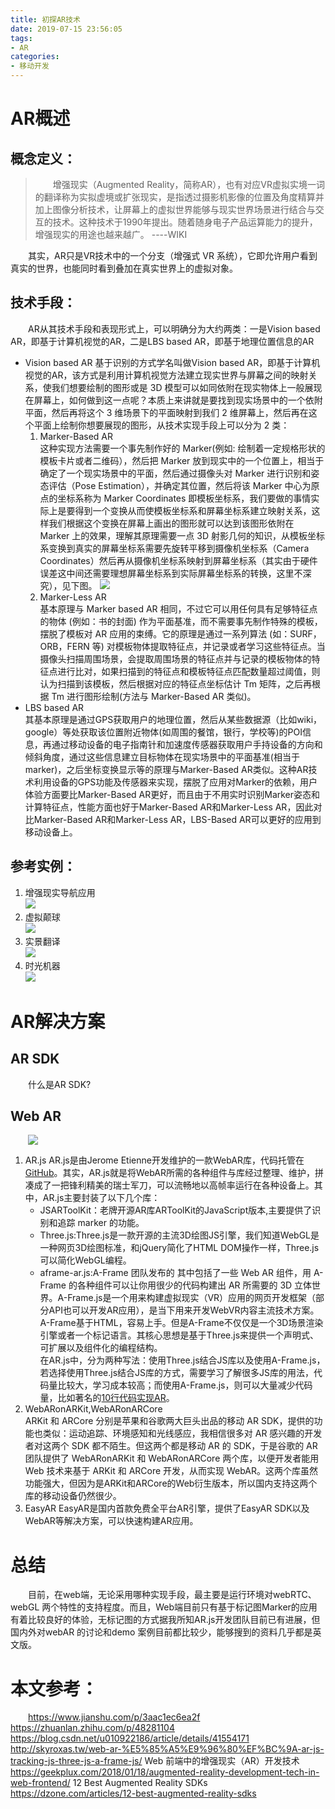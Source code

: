```yaml
---
title: 初探AR技术
date: 2019-07-15 23:56:05
tags: 
- AR
categories: 
- 移动开发
---
```

<style>
p {
    text-indent:2em;
}
</style>
# AR概述   
## 概念定义：
>增强现实（Augmented Reality，简称AR），也有对应VR虚拟实境一词的翻译称为实拟虚境或扩张现实，是指透过摄影机影像的位置及角度精算并加上图像分析技术，让屏幕上的虚拟世界能够与现实世界场景进行结合与交互的技术。这种技术于1990年提出。随着随身电子产品运算能力的提升，增强现实的用途也越来越广。   ----WIKI
<!-- more -->

其实，AR只是VR技术中的一个分支（增强式 VR 系统），它即允许用户看到真实的世界，也能同时看到叠加在真实世界上的虚拟对象。  
## 技术手段：
AR从其技术手段和表现形式上，可以明确分为大约两类：一是Vision based AR，即基于计算机视觉的AR，二是LBS based AR，即基于地理位置信息的AR
+ Vision based AR 
  基于识别的方式学名叫做Vision based AR，即基于计算机视觉的AR，该方式是利用计算机视觉方法建立现实世界与屏幕之间的映射关系，使我们想要绘制的图形或是 3D 模型可以如同依附在现实物体上一般展现在屏幕上，如何做到这一点呢？本质上来讲就是要找到现实场景中的一个依附平面，然后再将这个 3 维场景下的平面映射到我们 2 维屏幕上，然后再在这个平面上绘制你想要展现的图形，从技术实现手段上可以分为 2 类：
  1. Marker-Based AR  
  这种实现方法需要一个事先制作好的 Marker(例如: 绘制着一定规格形状的模板卡片或者二维码），然后把 Marker 放到现实中的一个位置上，相当于确定了一个现实场景中的平面，然后通过摄像头对 Marker 进行识别和姿态评估（Pose Estimation），并确定其位置，然后将该 Marker 中心为原点的坐标系称为 Marker Coordinates 即模板坐标系，我们要做的事情实际上是要得到一个变换从而使模板坐标系和屏幕坐标系建立映射关系，这样我们根据这个变换在屏幕上画出的图形就可以达到该图形依附在 Marker 上的效果，理解其原理需要一点 3D 射影几何的知识，从模板坐标系变换到真实的屏幕坐标系需要先旋转平移到摄像机坐标系（Camera Coordinates）然后再从摄像机坐标系映射到屏幕坐标系（其实由于硬件误差这中间还需要理想屏幕坐标系到实际屏幕坐标系的转换，这里不深究），见下图。  ![](https://raw.githubusercontent.com/VinceMar/hexo_pic/master/img/20190716010255.png)
  2. Marker-Less AR  
  基本原理与 Marker based AR 相同，不过它可以用任何具有足够特征点的物体 (例如：书的封面) 作为平面基准，而不需要事先制作特殊的模板，摆脱了模板对 AR 应用的束缚。它的原理是通过一系列算法 (如：SURF，ORB，FERN 等) 对模板物体提取特征点，并记录或者学习这些特征点。当摄像头扫描周围场景，会提取周围场景的特征点并与记录的模板物体的特征点进行比对，如果扫描到的特征点和模板特征点匹配数量超过阈值，则认为扫描到该模板，然后根据对应的特征点坐标估计 Tm 矩阵，之后再根据 Tm 进行图形绘制(方法与 Marker-Based AR 类似)。
+ LBS based AR  
  其基本原理是通过GPS获取用户的地理位置，然后从某些数据源（比如wiki，google）等处获取该位置附近物体(如周围的餐馆，银行，学校等)的POI信息，再通过移动设备的电子指南针和加速度传感器获取用户手持设备的方向和倾斜角度，通过这些信息建立目标物体在现实场景中的平面基准(相当于marker)，之后坐标变换显示等的原理与Marker-Based AR类似。这种AR技术利用设备的GPS功能及传感器来实现，摆脱了应用对Marker的依赖，用户体验方面要比Marker-Based AR更好，而且由于不用实时识别Marker姿态和计算特征点，性能方面也好于Marker-Based AR和Marker-Less AR，因此对比Marker-Based AR和Marker-Less AR，LBS-Based AR可以更好的应用到移动设备上。

## 参考实例：  
1. 增强现实导航应用  
    ![](https://raw.githubusercontent.com/VinceMar/hexo_pic/master/img/20190716004025.png)
2. 虚拟颠球  
   ![](https://raw.githubusercontent.com/VinceMar/hexo_pic/master/img/20190716004126.png)
3. 实景翻译  
   ![](https://raw.githubusercontent.com/VinceMar/hexo_pic/master/img/20190716004210.png)
4. 时光机器  
   ![](https://raw.githubusercontent.com/VinceMar/hexo_pic/master/img/20190716004315.png)  

# AR解决方案

## AR SDK
什么是AR SDK?
## Web AR 
![](https://raw.githubusercontent.com/VinceMar/hexo_pic/master/img/20190717233335.png)

1. AR.js
   AR.js是由Jerome Etienne开发维护的一款WebAR库，代码托管在[GitHub](https://github.com/jeromeetienne/AR.js)。其实，AR.js就是将WebAR所需的各种组件与库经过整理、维护，拼凑成了一把锋利精美的瑞士军刀，可以流畅地以高帧率运行在各种设备上。其中，AR.js主要封装了以下几个库：
   + JSARToolKit：老牌开源AR库ARToolKit的JavaScript版本,主要提供了识别和追踪 marker 的功能。
   + Three.js:Three.js是一款开源的主流3D绘图JS引擎，我们知道WebGL是一种网页3D绘图标准，和jQuery简化了HTML DOM操作一样，Three.js可以简化WebGL编程。
   + aframe-ar.js:A-Frame 团队发布的 其中包括了一些 Web AR 组件，用 A-Frame 的各种组件可以让你用很少的代码构建出 AR 所需要的 3D 立体世界。A-Frame.js是一个用来构建虚拟现实（VR）应用的网页开发框架（部分API也可以开发AR应用），是当下用来开发WebVR内容主流技术方案。A-Frame基于HTML，容易上手。但是A-Frame不仅仅是一个3D场景渲染引擎或者一个标记语言。其核心思想是基于Three.js来提供一个声明式、可扩展以及组件化的编程结构。  
   在AR.js中，分为两种写法：使用Three.js结合JS库以及使用A-Frame.js，若选择使用Three.js结合JS库的方式，需要学习了解很多JS库的用法，代码量比较大，学习成本较高；而使用A-Frame.js，则可以大量减少代码量，比如著名的[10行代码实现AR](https://medium.com/arjs/augmented-reality-in-10-lines-of-html-4e193ea9fdbf)。
2. WebARonARKit,WebARonARCore  
   ARKit 和 ARCore 分别是苹果和谷歌两大巨头出品的移动 AR SDK，提供的功能也类似：运动追踪、环境感知和光线感应，我相信很多对 AR 感兴趣的开发者对这两个 SDK 都不陌生。但这两个都是移动 AR 的 SDK，于是谷歌的 AR 团队提供了 WebARonARKit 和 WebARonARCore 两个库，以便开发者能用 Web 技术来基于 ARKit 和 ARCore 开发，从而实现 WebAR。这两个库虽然功能强大，但因为是ARKit和ARCore的Web衍生版本，所以国内支持这两个库的移动设备仍然很少。
3. EasyAR
    EasyAR是国内首款免费全平台AR引擎，提供了EasyAR SDK以及WebAR等解决方案，可以快速构建AR应用。

# 总结
目前，在web端，无论采用哪种实现手段，最主要是运行环境对webRTC、webGL 两个特性的支持程度。而且，Web端目前只有基于标记图Marker的应用有着比较良好的体验，无标记图的方式据我所知AR.js开发团队目前已有进展，但国内外对webAR 的讨论和demo 案例目前都比较少，能够搜到的资料几乎都是英文版。

# 本文参考：
https://www.jianshu.com/p/3aac1ec6ea2f  
https://zhuanlan.zhihu.com/p/48281104  
https://blog.csdn.net/u010922186/article/details/41554171
http://skyroxas.tw/web-ar-%E5%85%A5%E9%96%80%EF%BC%9A-ar-js-tracking-js-three-js-a-frame-js/
Web 前端中的增强现实（AR）开发技术 https://geekplux.com/2018/01/18/augmented-reality-development-tech-in-web-frontend/
12 Best Augmented Reality SDKs https://dzone.com/articles/12-best-augmented-reality-sdks